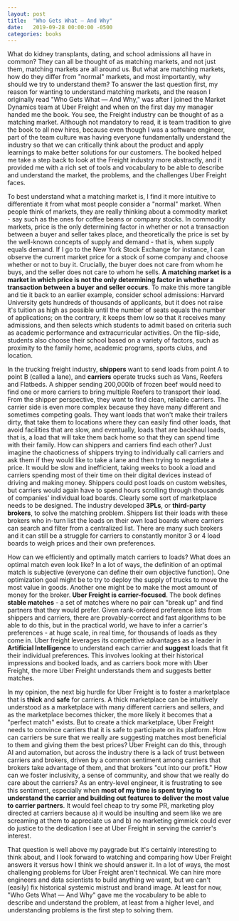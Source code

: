 ```yaml
---
layout: post
title:  "Who Gets What — And Why"
date:   2019-09-28 00:00:00 -0500
categories: books
---
```


What do kidney transplants, dating, and school admissions all have in common? They can all be thought of as matching markets, and not just them, matching markets are all around us. But what are matching markets, how do they differ from "normal" markets, and most importantly, why should we try to understand them? To answer the last question first, my reason for wanting to understand matching markets, and the reason I originally read "Who Gets What — And Why," was after I joined the Market Dynamics team at Uber Freight and when on the first day my manager handed me the book. You see, the Freight industry can be thought of as a matching market. Although not mandatory to read, it is team tradition to give the book to all new hires, because even though I was a software engineer, part of the team culture was having everyone fundamentally understand the industry so that we can critically think about the product and apply learnings to make better solutions for our customers. The booked helped me take a step back to look at the Freight industry more abstractly, and it provided me with a rich set of tools and vocabulary to be able to describe and understand the market, the problems, and the challenges Uber Freight faces. 

To best understand what a matching market is, I find it more intuitive to differentiate it from what most people consider a "normal" market. When people think of markets, they are really thinking about a commodity market - say such as the ones for coffee beans or company stocks. In commodity markets, price is the only determining factor in whether or not a transaction between a buyer and seller takes place, and theoretically the price is set by the well-known concepts of supply and demand - that is, when supply equals demand. If I go to the New York Stock Exchange for instance, I can observe the current market price for a stock of some company and choose whether or not to buy it. Crucially, the buyer does not care from whom he buys, and the seller does not care to whom he sells. **A matching market is a market in which price is not the only determining factor in whether a transaction between a buyer and seller occurs**. To make this more tangible and tie it back to an earlier example, consider school admissions: Harvard University gets hundreds of thousands of applicants, but it does not raise it's tuition as high as possible until the number of seats equals the number of applications; on the contrary, it keeps them low so that it receives many admissions, and then selects which students to admit based on criteria such as academic performance and extracurricular activities. On the flip-side, students also choose their school based on a variety of factors, such as proximity to the family home, academic programs, sports clubs, and location.

In the trucking freight industry, **shippers** want to send loads from point A to point B (called a lane), and **carriers** operate trucks such as Vans, Reefers and Flatbeds. A shipper sending 200,000lb of frozen beef would need to find one or more carriers to bring multiple Reefers to transport their load. From the shipper perspective, they want to find clean, reliable carriers. The carrier side is even more complex because they have many different and sometimes competing goals. They want loads that won't make their trailers dirty, that take them to locations where they can easily find other loads, that avoid facilities that are slow, and eventually, loads that are backhaul loads, that is, a load that will take them back home so that they can spend time with their family. How can shippers and carriers find each other? Just imagine the chaoticness of shippers trying to individually call carriers and ask them if they would like to take a lane and then trying to negotiate a price. It would be slow and inefficient, taking weeks to book a load and carriers spending most of their time on their digital devices instead of driving and making money. Shippers could post loads on custom websites, but carriers would again have to spend hours scrolling through thousands of companies' individual load boards. Clearly some sort of marketplace needs to be designed. The industry developed **3PLs**, or **third-party brokers**, to solve the matching problem. Shippers list their loads with these brokers who in-turn list the loads on their own load boards where carriers can search and filter from a centralized list. There are many such brokers and it can still be a struggle for carriers to constantly monitor 3 or 4 load boards to weigh prices and their own preferences.

How can we efficiently and optimally match carriers to loads? What does an optimal match even look like? In a lot of ways, the definition of an optimal match is subjective (everyone can define their own objective function). One optimization goal might be to try to deploy the supply of trucks to move the most value in goods. Another one might be to make the most amount of money for the broker. **Uber Freight is carrier-focused**. The book defines **stable matches** - a set of matches where no pair can "break up" and find partners that they would prefer. Given rank-ordered preference lists from shippers and carriers, there are provably-correct and fast algorithms to be able to do this, but in the practical world, we have to infer a carrier's preferences - at huge scale, in real time, for thousands of loads as they come in. Uber freight leverages its competitive advantages as a leader in **Artificial Intelligence** to understand each carrier and **suggest** loads that fit their individual preferences. This involves looking at their historical impressions and booked loads, and as carriers book more with Uber Freight, the more Uber Freight understands them and suggests better matches.

In my opinion, the next big hurdle for Uber Freight is to foster a marketplace that is **thick** and **safe** for carriers. A thick marketplace can be intuitively understood as a marketplace with many different carriers and sellers, and as the marketplace becomes thicker, the more likely it becomes that a "perfect match" exists. But to create a thick marketplace, Uber Freight needs to convince carriers that it is safe to participate on its platform. How can carriers be sure that we really are suggesting matches most beneficial to them and giving them the best prices? Uber Freight can do this, through AI and automation, but across the industry there is a lack of trust between carriers and brokers, driven by a common sentiment among carriers that brokers take advantage of them, and that brokers "cut into our profit." How can we foster inclusivity, a sense of community, and show that we really do care about the carriers?  As an entry-level engineer, it is frustrating to see this sentiment, especially when **most of my time is spent trying to understand the carrier and building out features to deliver the most value to carrier partners**. It would feel cheap to try some PR, marketing ploy directed at carriers because a) it would be insulting and seem like we are screaming at them to appreciate us and b) no marketing gimmick could ever do justice to the dedication I see at Uber Freight in serving the carrier's interest.

That question is well above my paygrade but it's certainly interesting to think about, and I look forward to watching and comparing how Uber Freight answers it versus how I think we should answer it. In a lot of ways, the most challenging problems for Uber Freight aren't technical. We can hire more engineers and data scientists to build anything we want, but we can't (easily) fix historical systemic mistrust and brand image. At least for now, "Who Gets What — And Why" gave me the vocabulary to be able to describe and understand the problem, at least from a higher level, and understanding problems is the first step to solving them.
